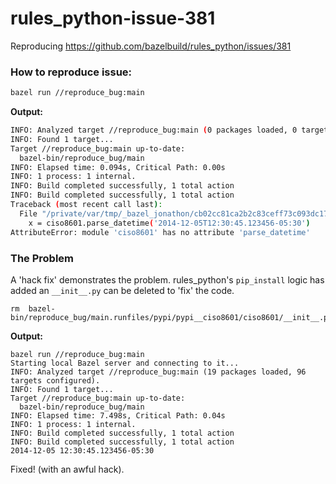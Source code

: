 # rules_python-issue-381

Reproducing https://github.com/bazelbuild/rules_python/issues/381

### How to reproduce issue:

```bash
bazel run //reproduce_bug:main
```

**Output:** 

```bash
INFO: Analyzed target //reproduce_bug:main (0 packages loaded, 0 targets configured).
INFO: Found 1 target...
Target //reproduce_bug:main up-to-date:
  bazel-bin/reproduce_bug/main
INFO: Elapsed time: 0.094s, Critical Path: 0.00s
INFO: 1 process: 1 internal.
INFO: Build completed successfully, 1 total action
INFO: Build completed successfully, 1 total action
Traceback (most recent call last):
  File "/private/var/tmp/_bazel_jonathon/cb02cc81ca2b2c83ceff73c093dc1750/execroot/rules_python_demo/bazel-out/darwin-fastbuild/bin/reproduce_bug/main.runfiles/rules_python_demo/reproduce_bug/main.py", line 3, in <module>
    x = ciso8601.parse_datetime('2014-12-05T12:30:45.123456-05:30')
AttributeError: module 'ciso8601' has no attribute 'parse_datetime'
```

### The Problem

A 'hack fix' demonstrates the problem. rules_python's `pip_install` logic has added an `__init__.py` can be deleted to 'fix' the code.

```
rm  bazel-bin/reproduce_bug/main.runfiles/pypi/pypi__ciso8601/ciso8601/__init__.py
```

**Output:**

```
bazel run //reproduce_bug:main
Starting local Bazel server and connecting to it...
INFO: Analyzed target //reproduce_bug:main (19 packages loaded, 96 targets configured).
INFO: Found 1 target...
Target //reproduce_bug:main up-to-date:
  bazel-bin/reproduce_bug/main
INFO: Elapsed time: 7.498s, Critical Path: 0.04s
INFO: 1 process: 1 internal.
INFO: Build completed successfully, 1 total action
INFO: Build completed successfully, 1 total action
2014-12-05 12:30:45.123456-05:30
```

Fixed! (with an awful hack).